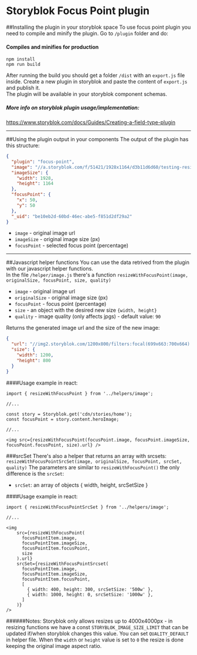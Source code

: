 # Storyblok Focus Point plugin

##Installing the plugin in your storyblok space 
To use focus point plugin you need to compile and minify the plugin. Go to `/plugin` folder and do:
#### Compiles and minifies for production
```
npm install
npm run build
```

After running the build you should get a folder `/dist` with an `export.js` file inside. 
Create a new plugin in storyblok and paste the content of `export.js` and publish it.  
The plugin will be available in your storyblok component schemas. 



##### More info on storyblok plugin usage/implementation: 
https://www.storyblok.com/docs/Guides/Creating-a-field-type-plugin

---

##Using the plugin output in your components
The output of the plugin has this structure:
```json
{
  "plugin": "focus-point",
  "image": "//a.storyblok.com/f/51421/1928x1164/d3b11d6d60/testing-resize.jpg",
  "imageSize": {
    "width": 1928,
    "height": 1164
  },
  "focusPoint": {
    "x": 50,
    "y": 50
  },
  "_uid": "be10eb2d-60bd-46ec-abe5-f851d2df29a2"
}
```
* `image` - original image url  
* `imageSize` - original image size (px) 
* `focusPoint` - selected focus point (percentage)


---

##Javascript helper functions
You can use the data retrived from the plugin with our javascript helper functions.  
In the file `/helper/image.js` there's a function `resizeWithFocusPoint(image, originalSize, focusPoint, size, quality)`  

* `image` - original image url  
* `originalSize` - original image size (px) 
* `focusPoint` - focus point (percentage)
* `size` - an object with the desired new size `{width, height}`
* `quality` - image quality (only affects jpgs) - default value: `90`

Returns the generated image url and the size of the new image:
```json
{
  "url": "//img2.storyblok.com/1200x800/filters:focal(699x663:700x664):quality(90)/f/51421/1928x1164/d3b11d6d60/testing-resize.jpg",
  "size": {
    "width": 1200,
    "height": 800
  }
}
```
####Usage example in react: 

```JSX
import { resizeWithFocusPoint } from '../helpers/image';

//...

const story = Storyblok.get('cdn/stories/home');
const focusPoint = story.content.heroImage;

//...

<img src={resizeWithFocusPoint(focusPoint.image, focusPoint.imageSize, focusPoint.focusPoint, size).url} />
```

###srcSet
There's also a helper that returns an array with srcsets: `resizeWithFocusPointSrcSet(image, originalSize, focusPoint, srcSet, quality)`
The parameters are similar to `resizeWithFocusPoint()` the only difference is the `srcSet`:

* `srcSet`: an array of objects { width, height, srcSetSize }   

####Usage example in react: 
```JSX
import { resizeWithFocusPointSrcSet } from '../helpers/image';

//...

<img
    src={resizeWithFocusPoint(
      focusPointItem.image,
      focusPointItem.imageSize,
      focusPointItem.focusPoint,
      size
    ).url}
    srcSet={resizeWithFocusPointSrcset(
      focusPointItem.image,
      focusPointItem.imageSize,
      focusPointItem.focusPoint,
      [
        { width: 400, height: 300, srcSetSize: '500w' },
        { width: 1000, height: 0, srcSetSize: '1000w' },
      ]
    )}
/>
```

######Notes:
Storyblok only allows resizes up to 4000x4000px - in resizing functions we have a const `STORYBLOK_IMAGE_SIZE_LIMIT` that can be updated if/when storyblok changes this value.
You can set `QUALITY_DEFAULT` in helper file.
When the `width` or `height` value is set to `0` the resize is done keeping the original image aspect ratio. 